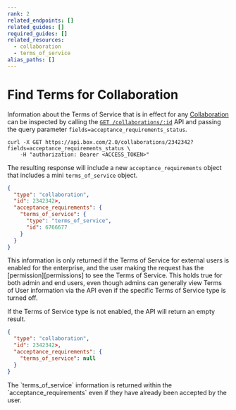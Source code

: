 ```yaml
---
rank: 2
related_endpoints: []
related_guides: []
required_guides: []
related_resources:
  - collaboration
  - terms_of_service
alias_paths: []
---
```


# Find Terms for Collaboration

Information about the Terms of Service that is in effect for any
[Collaboration](r://collaboration) can be inspected by calling the
[`GET /collaborations/:id`](e://get-collaborations-id) API and passing the query
parameter `fields=acceptance_requirements_status`.

<Tabs>
  <Tab title='cURL'>

```curl
curl -X GET https://api.box.com/2.0/collaborations/2342342?fields=acceptance_requirements_status \
    -H "authorization: Bearer <ACCESS_TOKEN>"
```

  </Tab>
</Tabs>

The resulting response will include a new `acceptance_requirements` object that
includes a mini `terms_of_service` object.

```json
{
  "type": "collaboration",
  "id": 2342342>,
  "acceptance_requirements": {
    "terms_of_service": {
      "type": "terms_of_service",
      "id": 6766677
    }
  }
}
```

<Message>
  This information is only returned if the Terms of Service for external users is
  enabled for the enterprise, and the user making the request has the
  [permission][permissions] to see the Terms of Service. This holds true for
  both admin and end users, even though admins can generally view Terms of User
  information via the API even if the specific Terms of Service type is
  turned off.
</Message>

If the Terms of Service type is not enabled, the API will return an empty
result.

```json
{
  "type": "collaboration",
  "id": 2342342>,
  "acceptance_requirements": {
    "terms_of_service": null
  }
}
```

<Message>
  The `terms_of_service` information is returned within the
  `acceptance_requirements` even if they have already been accepted by the user.
</Message>

[permissions]: g://security/terms-of-service/permissions
